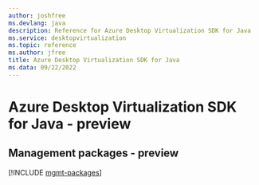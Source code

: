 ```yaml
---
author: joshfree
ms.devlang: java
description: Reference for Azure Desktop Virtualization SDK for Java
ms.service: desktopvirtualization
ms.topic: reference
ms.author: jfree
title: Azure Desktop Virtualization SDK for Java
ms.data: 09/22/2022
---
```

# Azure Desktop Virtualization SDK for Java - preview

## Management packages - preview
[!INCLUDE [mgmt-packages](desktop-virtualization-mgmt-index.md)]